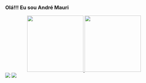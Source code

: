 ### Olá!!! Eu sou André Mauri
<div align="center">
  <a href="https://github.com/andremauri">
  <img height="180em" src="https://github-readme-stats.vercel.app/api?username=andremauri&show_icons=true&theme=dracula&include_all_commits=true&count_private=true"/>
  <img height="180em" src="https://github-readme-stats.vercel.app/api/top-langs/?username=andremauri&layout=compact&langs_count=7&theme=dracula"/>
</div>

<div> 
 <a href = "mailto:contatoandremauri@gmail.com"><img src="https://img.shields.io/badge/-Gmail-%23333?style=for-the-badge&logo=gmail&logoColor=white" target="_blank"></a>
  <a href="https://www.linkedin.com/in/andremauri1/" target="_blank"><img src="https://img.shields.io/badge/-LinkedIn-%230077B5?style=for-the-badge&logo=linkedin&logoColor=white" target="_blank"></a> 

